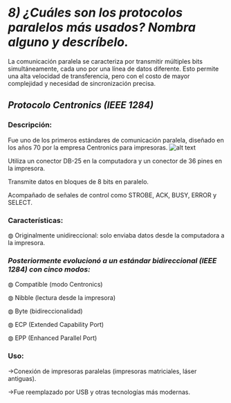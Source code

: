 # *8) ¿Cuáles son los protocolos paralelos más usados? Nombra alguno y descríbelo.*
La comunicación paralela se caracteriza por transmitir múltiples bits simultáneamente, cada uno por una línea de datos diferente. Esto permite una alta velocidad de transferencia, pero con el costo de mayor complejidad y necesidad de sincronización precisa.



## *Protocolo Centronics (IEEE 1284)*
### **Descripción:**

Fue uno de los primeros estándares de comunicación paralela, diseñado en los años 70 por la empresa Centronics para impresoras.
![alt text](<inrterfaz centronics.png>)

Utiliza un conector DB-25 en la computadora y un conector de 36 pines en la impresora.

Transmite datos en bloques de 8 bits en paralelo.

Acompañado de señales de control como STROBE, ACK, BUSY, ERROR y SELECT.

### **Características:**

◍ Originalmente unidireccional: solo enviaba datos desde la computadora a la impresora.

### ***Posteriormente evolucionó a un estándar bidireccional (IEEE 1284) con cinco modos:***

◍ Compatible (modo Centronics)

◍ Nibble (lectura desde la impresora)

◍ Byte (bidireccionalidad)

◍ ECP (Extended Capability Port)

◍ EPP (Enhanced Parallel Port)

### **Uso:**

->Conexión de impresoras paralelas (impresoras matriciales, láser antiguas).

->Fue reemplazado por USB y otras tecnologías más modernas.

